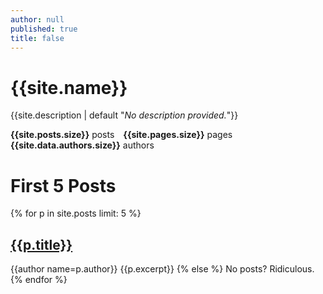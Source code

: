 ```yaml
---
author: null
published: true
title: false
---
```

# {{site.name}}
{{site.description | default "*No description provided.*"}}

**{{site.posts.size}}** posts&emsp;**{{site.pages.size}}** pages&emsp;**{{site.data.authors.size}}** authors

# First 5 Posts
{% for p in site.posts limit: 5 %}
## [{{p.title}}]({{p.url}})
{{author name=p.author}}
{{p.excerpt}}
{% else %}
No posts? Ridiculous.
{% endfor %}
